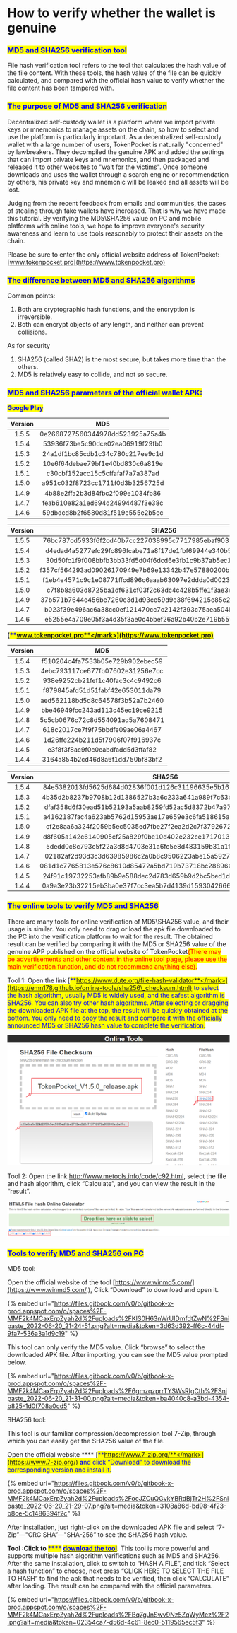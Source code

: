# How to verify whether the wallet is genuine

### <mark style="color:blue;">**MD5 and SHA256 verification tool**</mark>

File hash verification tool refers to the tool that calculates the hash value of the file content. With these tools, the hash value of the file can be quickly calculated, and compared with the official hash value to verify whether the file content has been tampered with.

### <mark style="color:blue;">The purpose of MD5 and SHA256 verification</mark>

Decentralized self-custody wallet is a platform where we import private keys or mnemonics to manage assets on the chain, so how to select and use the platform is particularly important. As a decentralized self-custody wallet with a large number of users, TokenPocket is naturally "concerned" by lawbreakers. They decompiled the genuine APK and added the settings that can import private keys and mnemonics, and then packaged and released it to other websites to "wait for the victims". Once someone downloads and uses the wallet through a search engine or recommendation by others, his private key and mnemonic will be leaked and all assets will be lost.

Judging from the recent feedback from emails and communities, the cases of stealing through fake wallets have increased. That is why we have made this tutorial. By verifying the MD5\SHA256 value on PC and mobile platforms with online tools, we hope to improve everyone's security awareness and learn to use tools reasonably to protect their assets on the chain.

Please be sure to enter the only official website address of TokenPocket: [www.tokenpocket.pro](https://www.tokenpocket.pro)

### <mark style="color:blue;">The difference between MD5 and SHA256 algorithms</mark>

Common points:

1. Both are cryptographic hash functions, and the encryption is irreversible.
2. Both can encrypt objects of any length, and neither can prevent collisions.

As for security

1. SHA256 (called SHA2) is the most secure, but takes more time than the others.
2. MD5 is relatively easy to collide, and not so secure.

### <mark style="color:blue;">MD5 and SHA256 parameters of the official wallet APK:</mark>

<mark style="color:blue;">**Google Play**</mark>

| Version |                MD5               |
| :-----: | :------------------------------: |
|  1.5.5  | 0e2668727560344978dd523925a75a4b |
|  1.5.4  | 53936f73be5c90dce02ea06919f29fb0 |
|  1.5.3  | 24a1df1bc85cdb1c34c780c217ee9c1d |
|  1.5.2  | 10e6f64debae79bf1e40bd830c6a819e |
|  1.5.1  | c30cbf152acc15c5cffafaf7a7a387ad |
|  1.5.0  | a951c032f8723cc1711f0d3b3256725d |
|  1.4.9  | 4b88e2ffa2b3d84fbc2f099e1034fb86 |
|  1.4.7  | feab610e82a1ed694d24994487f3e38c |
|  1.4.6  | 59dbdcd8b2f6580d81f519e555e2b5ec |

| Version |                              SHA256                              |
| :-----: | :--------------------------------------------------------------: |
|  1.5.5  | 76bc787cd5933f6f2cd40b7cc227038995c7717985ebaf9031fa61154b0f6360 |
|  1.5.4  | d4edad4a5277efc29fc896fcabe71a8f17de1fbf69944e340b52a0709dab9695 |
|  1.5.3  | 30d50fc1f9f008bbfb3bb33fd5d04f6dcd6e3fb1c9b37ab5ec1815d6c9391bed |
|  1.5.2  | f357cf564293ad09026170949e7b69e13342b47e57880200b6575c0e596c4e99 |
|  1.5.1  | f1eb4e4571c9c1e08771ffcd896c6aaab63097e2ddda0d00232754d114dc9313 |
|  1.5.0  | c7f8b8a603d8725ba1df631cf03f2c63dc4c428b5ffe1f3ae3eec400bf3d121b |
|  1.4.9  | 37b571b7644e456be7260e3d1d93ce59d9e38f694215c85e29e4a1476b6bf634 |
|  1.4.7  | b023f39e496ac6a38cc0ef121470cc7c2142f393c75aea504bc8ab979285dffd |
|  1.4.6  | e5255e4a709e05f3a4d35f3ae0c4bbef26a92b40b2e719b55f4b46fe54d3c8f7 |

<mark style="color:blue;">****</mark>[<mark style="color:blue;">**www.tokenpocket.pro**</mark>](https://www.tokenpocket.pro)<mark style="color:blue;">****</mark>

| Version |                MD5               |
| :-----: | :------------------------------: |
|  1.5.4  | f510204c4fa7533b05e729b902ebec59 |
|  1.5.3  | 4ebc793117ce677fb07602e31256e7cc |
|  1.5.2  | 938e9252cb21fef1c40fac3c4c9492c6 |
|  1.5.1  | f879845afd51d51fabf42e653011da79 |
|  1.5.0  | aed562118bd5d8c64578f3b52a7b2460 |
|  1.4.9  | bbe46949fcc243ad113c45ec19ce9215 |
|  1.4.8  | 5c5cb0676c72c8d554091ad5a7608471 |
|  1.4.7  | 618c2017ce7f9f75bbdfe09ae06a4467 |
|  1.4.6  | 1d26ffe224b211d5f7906f07f916937c |
|  1.4.5  | e3f8f3f8ac9f0c0eabdfadd5d3ffaf82 |
|  1.4.4  | 3164a854b2cd46d8a6f1dd750bf83bf2 |

| Version |                              SHA256                              |
| :-----: | :--------------------------------------------------------------: |
|  1.5.4  | 84e5382013fd5625d684d02836f001d126c31196635e5b1630bc36710ef7afe7 |
|  1.5.3  | 4b35d2b8237b9708b12d1386527b3a6c233a641a989f7c63b9512cdc522af219 |
|  1.5.2  | dfaf358d6f30ead51b52193a5aab8259fd52ac5d8372b47a97951c799842b988 |
|  1.5.1  | a4162187fac4a623ab5762d15953ae17e659e3c6fa518615a70d8046d2f01355 |
|  1.5.0  | cf2e8aa6a324f2059b5ec5035ed7fbe27f2ea2d2c7f3792672a803900aa2e37c |
|  1.4.9  | d8f605a142c6140905cf25a829f0be10d402e232ce1717013553aaec443d6946 |
|  1.4.8  | 5dedd0c8c793c5f22a3d8d4703e31a6fc5e8d483159b31a1fe64265eefc1f7c3 |
|  1.4.7  | 02182af2d93d3c3d63985986c2a0b8c9506223abe15a59278caf67e84f2efece |
|  1.4.6  | 081d1c7765813e576c8610d85472a5bd719b73718bc288960a7d333e9e379439 |
|  1.4.5  | 24f91c19732253afb89b9e588dec2d783d659b9d2bc5bed1d1ba1bb27e06533c |
|  1.4.4  | 0a9a3e23b32215eb3ba0e37f7cc3ea5b7d4139d15930426664005291f57458c0 |

### <mark style="color:blue;">The online tools to verify MD5 and SHA256</mark>

There are many tools for online verification of MD5\SHA256 value, and their usage is similar. You only need to drag or load the apk file downloaded to the PC into the verification platform to wait for the result. The obtained result can be verified by comparing it with the MD5 or SHA256 value of the genuine APP published on the official website of TokenPocket<mark style="color:red;">(There may be advertisements and other content in the online tool page, please use the main verification function, and do not recommend anything else).</mark>

Tool 1: Open the link [<mark style="color:blue;">**https://www.dute.org/file-hash-validator**</mark>](https://emn178.github.io/online-tools/sha256\_checksum.html) to select the hash algorithm, usually MD5 is widely used, and the safest algorithm is SHA256. You can also try other hash algorithms. After selecting or dragging the downloaded APK file at the top, the result will be quickly obtained at the bottom. You only need to copy the result and compare it with the officially announced MD5 or SHA256 hash value to complete the verification.

![](../../.gitbook/assets/在线英文1.png)

Tool 2: Open the link http://www.metools.info/code/c92.html, select the file and hash algorithm, click “Calculate”, and you can view the result in the “result”.

![](../../.gitbook/assets/在线英文2.png)

### <mark style="color:blue;">**Tools to verify MD5 and SHA256 on PC**</mark>

MD5 tool:&#x20;

Open the official website of the tool [https://www.winmd5.com/](https://www.winmd5.com/,), Click “Download” to download and open it.&#x20;

{% embed url="https://files.gitbook.com/v0/b/gitbook-x-prod.appspot.com/o/spaces%2F-MMF2k4MCaxErpZyah2d%2Fuploads%2FKlS0H63nWrUIDmfdtZwN%2FSnipaste_2022-06-20_21-24-51.png?alt=media&token=3d63d392-ff6c-44df-9fa7-536a3a1d9c19" %}

This tool can only verify the MD5 value. Click “browse” to select the downloaded APK file. After importing, you can see the MD5 value prompted below.

{% embed url="https://files.gitbook.com/v0/b/gitbook-x-prod.appspot.com/o/spaces%2F-MMF2k4MCaxErpZyah2d%2Fuploads%2F6gmzqzprrTYSWsRIgCth%2FSnipaste_2022-06-20_21-31-00.png?alt=media&token=ba4040c8-a3bd-4354-b825-1d0f708a0cd5" %}

SHA256 tool:&#x20;

This tool is our familiar compression/decompression tool 7-Zip, through which you can easily get the SHA256 value of the file.

Open the official website **** [<mark style="color:blue;">**https://www.7-zip.org/**</mark>](https://www.7-zip.org/) **a**nd click “Download” to download the corresponding version and install it.

{% embed url="https://files.gitbook.com/v0/b/gitbook-x-prod.appspot.com/o/spaces%2F-MMF2k4MCaxErpZyah2d%2Fuploads%2FocJZCuQGvkYBRdBjTr2H%2FSnipaste_2022-06-20_21-29-07.png?alt=media&token=3108a86d-bd98-4f23-b8ce-5c1486394f2c" %}

After installation, just right-click on the downloaded APK file and select “7-Zip”—"CRC SHA”—"SHA-256” to see the SHA256 hash value.

**Tool :**Click to <mark style="color:blue;">****</mark> [<mark style="color:blue;">**download the tool**</mark>](https://cr5.198254.com/com.hobbyone.hashdroid.apk)**.** This tool is more powerful and supports multiple hash algorithm verifications such as MD5 and SHA256. After the same installation, click to switch to “HASH A FILE”, and tick “Select a hash function” to choose, next press “CLICK HERE TO SELECT THE FILE TO HASH” to find the apk that needs to be verified, then click “CALCULATE” after loading. The result can be compared with the official parameters.

{% embed url="https://files.gitbook.com/v0/b/gitbook-x-prod.appspot.com/o/spaces%2F-MMF2k4MCaxErpZyah2d%2Fuploads%2FBq7gJnSwv9Nz5ZqWyMez%2F2.png?alt=media&token=02354ca7-d56d-4c61-8ec0-5119565ec5f3" %}
